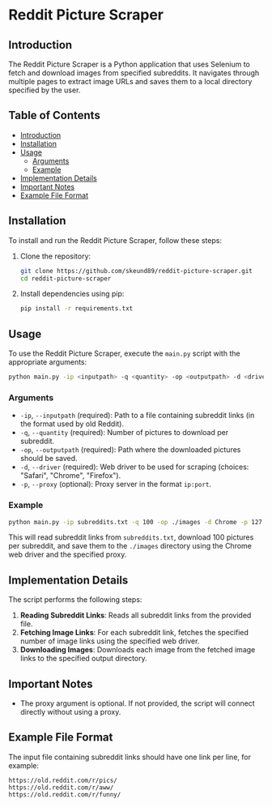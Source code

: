 # Reddit Picture Scraper

## Introduction

The Reddit Picture Scraper is a Python application that uses Selenium to fetch and download images from specified subreddits. It navigates through multiple pages to extract image URLs and saves them to a local directory specified by the user.

## Table of Contents

- [Introduction](#introduction)
- [Installation](#installation)
- [Usage](#usage)
  - [Arguments](#arguments)
  - [Example](#example)
- [Implementation Details](#implementation-details)
- [Important Notes](#important-notes)
- [Example File Format](#example-file-format)

## Installation

To install and run the Reddit Picture Scraper, follow these steps:

1. Clone the repository:

   ```bash
   git clone https://github.com/skeund89/reddit-picture-scraper.git
   cd reddit-picture-scraper
   ```

2. Install dependencies using pip:

   ```bash
   pip install -r requirements.txt
   ```

## Usage

To use the Reddit Picture Scraper, execute the `main.py` script with the appropriate arguments:

```bash
python main.py -ip <inputpath> -q <quantity> -op <outputpath> -d <driver> [-p <proxy>]
```

### Arguments

- `-ip`, `--inputpath` (required): Path to a file containing subreddit links (in the format used by old Reddit).
- `-q`, `--quantity` (required): Number of pictures to download per subreddit.
- `-op`, `--outputpath` (required): Path where the downloaded pictures should be saved.
- `-d`, `--driver` (required): Web driver to be used for scraping (choices: "Safari", "Chrome", "Firefox").
- `-p`, `--proxy` (optional): Proxy server in the format `ip:port`.

### Example

```bash
python main.py -ip subreddits.txt -q 100 -op ./images -d Chrome -p 127.0.0.1:8080
```

This will read subreddit links from `subreddits.txt`, download 100 pictures per subreddit, and save them to the `./images` directory using the Chrome web driver and the specified proxy.

## Implementation Details

The script performs the following steps:

1. **Reading Subreddit Links**: Reads all subreddit links from the provided file.
2. **Fetching Image Links**: For each subreddit link, fetches the specified number of image links using the specified web driver.
3. **Downloading Images**: Downloads each image from the fetched image links to the specified output directory.

## Important Notes

- The proxy argument is optional. If not provided, the script will connect directly without using a proxy.

## Example File Format

The input file containing subreddit links should have one link per line, for example:

```
https://old.reddit.com/r/pics/
https://old.reddit.com/r/aww/
https://old.reddit.com/r/funny/
```